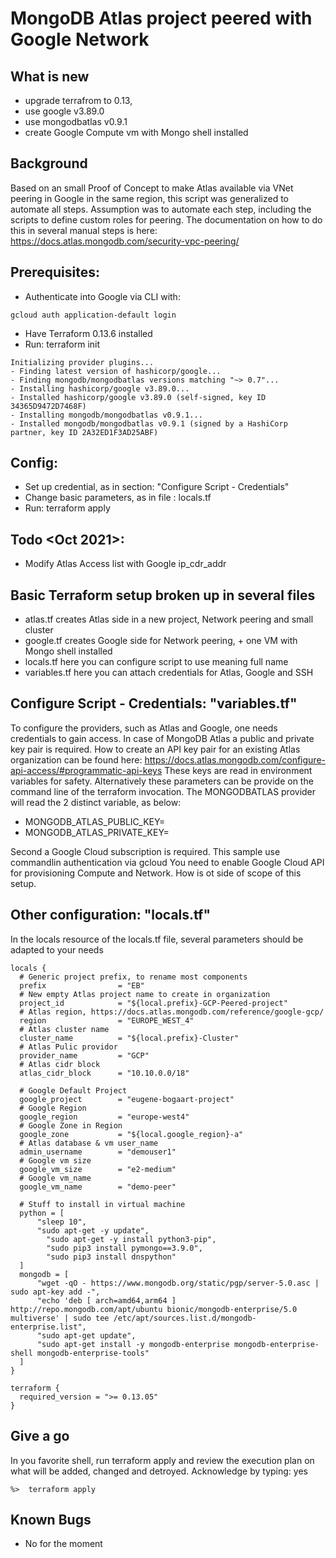 # MongoDB Atlas project peered with Google Network

## What is new
* upgrade terrafrom to 0.13,  
* use google v3.89.0
* use mongodbatlas v0.9.1 
* create Google Compute vm with Mongo shell installed

## Background
Based on an small Proof of Concept to make Atlas available via VNet peering in Google in the same region, this script was generalized to automate all steps. Assumption was to automate each step, including the scripts to define custom roles for peering.  The documentation on how to do this in several manual steps is here: https://docs.atlas.mongodb.com/security-vpc-peering/

## Prerequisites:
* Authenticate into Google via CLI with: 
```
gcloud auth application-default login
```
* Have Terraform 0.13.6 installed
* Run: terraform init 

```
Initializing provider plugins...
- Finding latest version of hashicorp/google...
- Finding mongodb/mongodbatlas versions matching "~> 0.7"...
- Installing hashicorp/google v3.89.0...
- Installed hashicorp/google v3.89.0 (self-signed, key ID 34365D9472D7468F)
- Installing mongodb/mongodbatlas v0.9.1...
- Installed mongodb/mongodbatlas v0.9.1 (signed by a HashiCorp partner, key ID 2A32ED1F3AD25ABF)
```

## Config:
* Set up credential, as in section: "Configure Script - Credentials"
* Change basic parameters, as in file : locals.tf
* Run: terraform apply

## Todo <Oct 2021>:
* Modify Atlas Access list with Google ip_cdr_addr 


## Basic Terraform setup broken up in several files
* atlas.tf   creates Atlas side in a new project, Network peering and small cluster
* google.tf   creates Google side for Network peering, + one VM with Mongo shell installed
* locals.tf  here you can configure script to use meaning full name
* variables.tf  here you can attach credentials for Atlas, Google and SSH


## Configure Script - Credentials: "variables.tf"

To configure the providers, such as Atlas and Google, one needs credentials to gain access.
In case of MongoDB Atlas a public and private key pair is required. 
How to create an API key pair for an existing Atlas organization can be found here:
https://docs.atlas.mongodb.com/configure-api-access/#programmatic-api-keys
These keys are read in environment variables for safety. Alternatively these parameters
can be provide on the command line of the terraform invocation. The MONGODBATLAS provider will read
the 2 distinct variable, as below:

* MONGODB_ATLAS_PUBLIC_KEY=<PUBLICKEY>
* MONGODB_ATLAS_PRIVATE_KEY=<PRIVATEKEY>

Second a Google Cloud subscription is required. This sample use commandlin authentication via gcloud
You need to enable Google Cloud API for provisioning Compute and Network.
How is ot side of scope of this setup.

## Other configuration: "locals.tf"

In the locals resource of the locals.tf file, several parameters should be adapted to your needs
```
locals {
  # Generic project prefix, to rename most components
  prefix                = "EB"    
  # New empty Atlas project name to create in organization
  project_id            = "${local.prefix}-GCP-Peered-project"
  # Atlas region, https://docs.atlas.mongodb.com/reference/google-gcp/
  region                = "EUROPE_WEST_4"
  # Atlas cluster name
  cluster_name		    = "${local.prefix}-Cluster"    
  # Atlas Pulic providor
  provider_name         = "GCP"
  # Atlas cidr block
  atlas_cidr_block      = "10.10.0.0/18"

  # Google Default Project
  google_project        = "eugene-bogaart-project"
  # Google Region
  google_region         = "europe-west4"  
  # Google Zone in Region
  google_zone           = "${local.google_region}-a"
  # Atlas database & vm user_name
  admin_username        = "demouser1"
  # Google vm size
  google_vm_size        = "e2-medium"
  # Google vm_name       
  google_vm_name        = "demo-peer"

  # Stuff to install in virtual machine
  python = [
      "sleep 10",
      "sudo apt-get -y update",
	    "sudo apt-get -y install python3-pip",
	    "sudo pip3 install pymongo==3.9.0",
	    "sudo pip3 install dnspython"
  ]
  mongodb = [
      "wget -qO - https://www.mongodb.org/static/pgp/server-5.0.asc | sudo apt-key add -",
      "echo 'deb [ arch=amd64,arm64 ] http://repo.mongodb.com/apt/ubuntu bionic/mongodb-enterprise/5.0 multiverse' | sudo tee /etc/apt/sources.list.d/mongodb-enterprise.list",
      "sudo apt-get update",
      "sudo apt-get install -y mongodb-enterprise mongodb-enterprise-shell mongodb-enterprise-tools"
  ]
}

terraform {
  required_version = ">= 0.13.05"
}
```

## Give a go

In you favorite shell, run terraform apply and review the execution plan on what will be added, changed and detroyed. Acknowledge by typing: yes 

```
%>  terraform apply
```


## Known Bugs
* No for the moment
